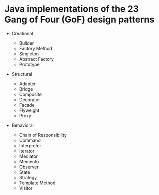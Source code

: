 # Java implementations of the 23 Gang of Four (GoF) design patterns

- Creational
  - Builder
  - Factory Method
  - Singleton
  - Abstract Factory
  - Prototype

- Structural
  - Adapter
  - Bridge
  - Composite
  - Decorator
  - Facade
  - Flyweight
  - Proxy

- Behavioral
  - Chain of Responsibility
  - Command
  - Interpreter
  - Iterator
  - Mediator
  - Memento
  - Observer
  - State
  - Strategy
  - Template Method
  - Visitor